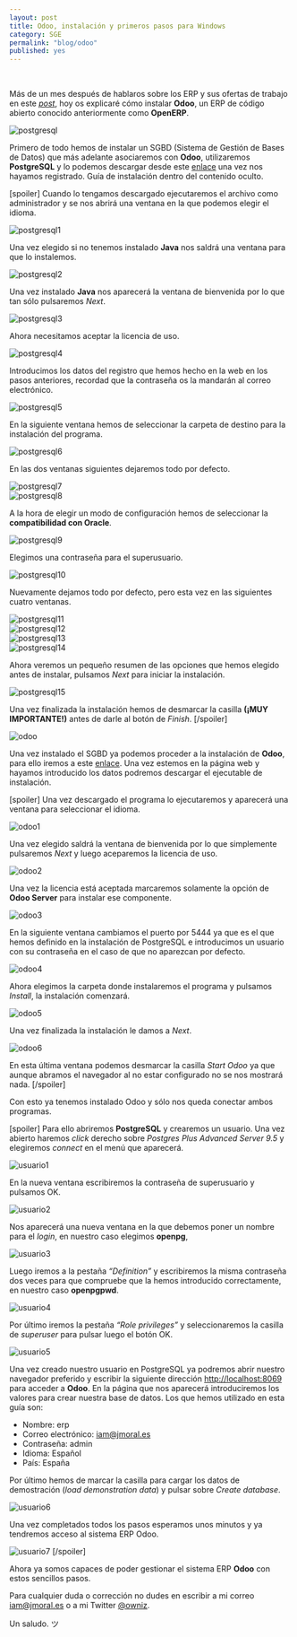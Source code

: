```yaml
---
layout: post
title: Odoo, instalación y primeros pasos para Windows
category: SGE
permalink: "blog/odoo"
published: yes
---
```


<br>

Más de un mes después de hablaros sobre los ERP y sus ofertas de trabajo en este [*post*](/blog/erp "ERP"), hoy os explicaré cómo instalar **Odoo**, un ERP de código abierto conocido anteriormente como **OpenERP**.

<img class="differentSize65" src="/assets/img/odoo/postgresql.png" alt="postgresql" style="margin:auto; display:block;">

Primero de todo hemos de instalar un SGBD (Sistema de Gestión de Bases de Datos) que más adelante asociaremos con **Odoo**, utilizaremos **PostgreSQL** y lo podemos descargar desde este [enlace](http://www.enterprisedb.com/downloads/postgres-postgresql-downloads "PostgreSQL") una vez nos hayamos registrado. Guía de instalación dentro del contenido oculto.

[spoiler]
Cuando lo tengamos descargado ejecutaremos el archivo como administrador y se nos abrirá una ventana en la que podemos elegir el idioma.

<img class="differentSize40" src="/assets/img/odoo/postgresql/1.png" alt="postgresql1" style="margin:auto; display:block;">

Una vez elegido si no tenemos instalado **Java** nos saldrá una ventana para que lo instalemos.

<img class="differentSize65" src="/assets/img/odoo/postgresql/2.png" alt="postgresql2" style="margin:auto; display:block;">

Una vez instalado **Java** nos aparecerá la ventana de bienvenida por lo que tan sólo pulsaremos *Next*.

<img class="differentSize65" src="/assets/img/odoo/postgresql/3.png" alt="postgresql3" style="margin:auto; display:block;">

Ahora necesitamos aceptar la licencia de uso.

<img class="differentSize65" src="/assets/img/odoo/postgresql/4.png" alt="postgresql4" style="margin:auto; display:block;">

Introducimos los datos del registro que hemos hecho en la web en los pasos anteriores, recordad que la contraseña os la mandarán al correo electrónico.

<img class="differentSize65" src="/assets/img/odoo/postgresql/5.png" alt="postgresql5" style="margin:auto; display:block;">

En la siguiente ventana hemos de seleccionar la carpeta de destino para la instalación del programa.

<img class="differentSize65" src="/assets/img/odoo/postgresql/6.png" alt="postgresql6" style="margin:auto; display:block;">

En las dos ventanas siguientes dejaremos todo por defecto.

<img class="differentSize65" src="/assets/img/odoo/postgresql/7.png" alt="postgresql7" style="margin:auto; display:block;">

<img class="differentSize65" src="/assets/img/odoo/postgresql/8.png" alt="postgresql8" style="margin:auto; display:block;">

A la hora de elegir un modo de configuración hemos de seleccionar la **compatibilidad con Oracle**.

<img class="differentSize65" src="/assets/img/odoo/postgresql/9.png" alt="postgresql9" style="margin:auto; display:block;">

Elegimos una contraseña para el superusuario.

<img class="differentSize65" src="/assets/img/odoo/postgresql/10.png" alt="postgresql10" style="margin:auto; display:block;">

Nuevamente dejamos todo por defecto, pero esta vez en las siguientes cuatro ventanas.

<img class="differentSize65" src="/assets/img/odoo/postgresql/11.png" alt="postgresql11" style="margin:auto; display:block;">

<img class="differentSize65" src="/assets/img/odoo/postgresql/12.png" alt="postgresql12" style="margin:auto; display:block;">

<img class="differentSize65" src="/assets/img/odoo/postgresql/13.png" alt="postgresql13" style="margin:auto; display:block;">

<img class="differentSize65" src="/assets/img/odoo/postgresql/14.png" alt="postgresql14" style="margin:auto; display:block;">

Ahora veremos un pequeño resumen de las opciones que hemos elegido antes de instalar, pulsamos *Next* para iniciar la instalación.

<img class="differentSize65" src="/assets/img/odoo/postgresql/15.png" alt="postgresql15" style="margin:auto; display:block;">

Una vez finalizada la instalación hemos de desmarcar la casilla **(¡MUY IMPORTANTE!)** antes de darle al botón de *Finish*.
[/spoiler]

<img class="differentSize65" src="/assets/img/odoo/odoo.png" alt="odoo" style="margin:auto; display:block;">

Una vez instalado el SGBD ya podemos proceder a la instalación de **Odoo**, para ello iremos a este [enlace](https://www.odoo.com/es_ES/page/download "Odoo"). Una vez estemos en la página web y hayamos introducido los datos podremos descargar el ejecutable de instalación.

[spoiler]
Una vez descargado el programa lo ejecutaremos y aparecerá una ventana para seleccionar el idioma.

<img class="differentSize40" src="/assets/img/odoo/odoo/1.png" alt="odoo1" style="margin:auto; display:block;">

Una vez elegido saldrá la ventana de bienvenida por lo que simplemente pulsaremos *Next* y luego aceparemos la licencia de uso.

<img class="differentSize65" src="/assets/img/odoo/odoo/2.png" alt="odoo2" style="margin:auto; display:block;">

Una vez la licencia está aceptada marcaremos solamente la opción de **Odoo Server** para instalar ese componente.

<img class="differentSize65" src="/assets/img/odoo/odoo/3.png" alt="odoo3" style="margin:auto; display:block;">

En la siguiente ventana cambiamos el puerto por 5444 ya que es el que hemos definido en la instalación de PostgreSQL e introducimos un usuario con su contraseña en el caso de que no aparezcan por defecto.

<img class="differentSize65" src="/assets/img/odoo/odoo/4.png" alt="odoo4" style="margin:auto; display:block;">

Ahora elegimos la carpeta donde instalaremos el programa y pulsamos *Install*, la instalación comenzará.

<img class="differentSize65" src="/assets/img/odoo/odoo/5.png" alt="odoo5" style="margin:auto; display:block;">

Una vez finalizada la instalación le damos a *Next*.

<img class="differentSize65" src="/assets/img/odoo/odoo/6.png" alt="odoo6" style="margin:auto; display:block;">

En esta última ventana podemos desmarcar la casilla *Start Odoo* ya que aunque abramos el navegador al no estar configurado no se nos mostrará nada.
[/spoiler]

Con esto ya tenemos instalado Odoo y sólo nos queda conectar ambos programas.

[spoiler]
Para ello abriremos **PostgreSQL** y crearemos un usuario. Una vez abierto haremos *click* derecho sobre *Postgres Plus Advanced Server 9.5* y elegiremos
*connect* en el menú que aparecerá.

![usuario1](/assets/img/odoo/usuario/1.png)

En la nueva ventana escribiremos la contraseña de superusuario y pulsamos OK.

![usuario2](/assets/img/odoo/usuario/2.png)

Nos aparecerá una nueva ventana en la que debemos poner un nombre para el *login*, en nuestro caso elegimos **openpg**,

![usuario3](/assets/img/odoo/usuario/3.png)

Luego iremos a la pestaña *“Definition”* y escribiremos la misma contraseña dos veces para que compruebe que la hemos introducido correctamente, en nuestro caso **openpgpwd**.

![usuario4](/assets/img/odoo/usuario/4.png)

Por último iremos la pestaña *“Role privileges”* y seleccionaremos la casilla de *superuser* para pulsar luego el botón OK.

![usuario5](/assets/img/odoo/usuario/5.png)

Una vez creado nuestro usuario en PostgreSQL ya podremos abrir nuestro navegador preferido y escribir la siguiente dirección [http://localhost:8069](http://localhost:8069 "Odoo") para acceder a **Odoo**. En la página que nos aparecerá introduciremos los valores para crear nuestra base de datos. Los que hemos utilizado en esta guía son:

* Nombre: erp
* Correo electrónico: iam@jmoral.es
* Contraseña: admin
* Idioma: Español
* País: España

Por último hemos de marcar la casilla para cargar los datos de demostración (*load demonstration data*) y pulsar sobre *Create database*.

![usuario6](/assets/img/odoo/usuario/6.png)

Una vez completados todos los pasos esperamos unos minutos y ya tendremos acceso al sistema ERP Odoo.

![usuario7](/assets/img/odoo/usuario/7.png)
[/spoiler]

Ahora ya somos capaces de poder gestionar el sistema ERP **Odoo** con estos sencillos pasos.

Para cualquier duda o corrección no dudes en escribir a mi correo [iam@jmoral.es](mailto:iam@jmoral.es "iam@jmoral.es") o a mi Twitter [@owniz](https://twitter.com/owniz "Twitter").

Un saludo. ツ
